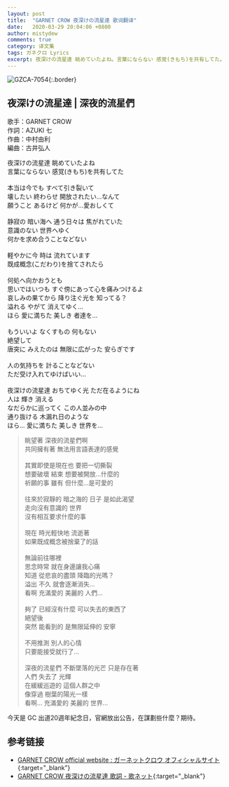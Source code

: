 ```yaml
---
layout: post
title:  "GARNET CROW 夜深けの流星達 歌词翻译"
date:   2020-03-29 20:04:06 +0800
author: mistydew
comments: true
category: 译文集
tags: ガネクロ Lyrics
excerpt: 夜深けの流星達 眺めていたよね。言葉にならない 感覚(きもち)を共有してた。
---
```

![GZCA-7054](https://crowsub.github.io/assets/images/discography/single/GZCA-7054.jpg){:.border}

## 夜深けの流星達 | 深夜的流星們

歌手：GARNET CROW<br>
作詞：AZUKI 七<br>
作曲：中村由利<br>
編曲：古井弘人

<div class="lyric-original">
<p>
夜深けの流星達 眺めていたよね<br>
言葉にならない 感覚(きもち)を共有してた<br>
<br>
本当は今でも すべて引き裂いて<br>
壊したい 終わらせ 開放されたい…なんて<br>
願うこと あるけど 何かが…愛おしくて<br>
<br>
静寂の 暗い海へ 通う日々は 焦がれていた<br>
意識のない 世界へゆく<br>
何かを求め合うことなどない<br>
<br>
軽やかに今 時は 流れています<br>
既成概念(こだわり)を捨てされたら<br>
<br>
何処へ向かおうとも<br>
思いではいつも すぐ傍にあって心を痛みつけるよ<br>
哀しみの果てから 降り注ぐ光を 知ってる？<br>
溢れる やがて 消えてゆく…<br>
ほら 愛に満ちた 美しき 者達を…<br>
<br>
もういいよ なくすもの 何もない<br>
絶望して<br>
唐突に みえたのは 無限に広がった 安らぎです<br>
<br>
人の気持ちを 計ることなどない<br>
ただ受け入れてゆけばいい…<br>
<br>
夜深けの流星達 おちてゆく光 ただ在るようにね<br>
人は 輝き 消える<br>
なだらかに巡ってく この人並みの中<br>
通り抜ける 木漏れ日のような<br>
ほら… 愛に満ちた 美しき 世界を…
</p>
</div>

<div class="lyric-translation">
<blockquote>
眺望著 深夜的流星們啊<br>
共同擁有著 無法用言語表達的感覺<br>
<br>
其實即使是現在也 要把一切撕裂<br>
想要破壞 結束 想要被開放...什麼的<br>
祈願的事 雖有 但什麼...是可愛的<br>
<br>
往來於寂靜的 暗之海的 日子 是如此渴望<br>
走向沒有意識的 世界<br>
沒有相互要求什麼的事<br>
<br>
現在 時光輕快地 流逝著<br>
如果既成概念被捨棄了的話<br>
<br>
無論前往哪裡<br>
思念時常 就在身邊讓我心痛<br>
知道 從悲哀的盡頭 降臨的光嗎？<br>
溢出 不久 就會逐漸消失...<br>
看啊 充滿愛的 美麗的 人們...<br>
<br>
夠了 已經沒有什麼 可以失去的東西了<br>
絕望後<br>
突然 能看到的 是無限延伸的 安寧<br>
<br>
不用推測 別人的心情<br>
只要能接受就行了...<br>
<br>
深夜的流星們 不斷墜落的光芒 只是存在著<br>
人們 失去了 光輝<br>
在緩緩巡遊的 這個人群之中<br>
像穿過 樹葉的陽光一樣<br>
看啊... 充滿愛的 美麗的 世界...
</blockquote>
</div>

今天是 GC 出道20週年紀念日，官網放出公告，在謀劃些什麼？期待。

## 参考链接

* [GARNET CROW official website : ガーネットクロウ オフィシャルサイト](http://www.garnetcrow.com){:target="_blank"}
* [GARNET CROW 夜深けの流星達 歌詞 - 歌ネット](https://www.uta-net.com/song/50834){:target="_blank"}
